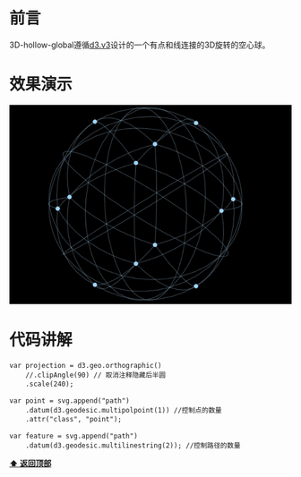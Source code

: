 # 前言

3D-hollow-global遵循[d3.v3](https://github.com/d3/d3)设计的一个有点和线连接的3D旋转的空心球。

# 效果演示

![screenshot](screenshot.gif)

# 代码讲解

```
var projection = d3.geo.orthographic()  
    //.clipAngle(90) // 取消注释隐藏后半圆
    .scale(240);
```
```
var point = svg.append("path")  
    .datum(d3.geodesic.multipolpoint(1)) //控制点的数量  
    .attr("class", "point"); 
```
```
var feature = svg.append("path")  
    .datum(d3.geodesic.multilinestring(2)); //控制路径的数量  

```
**[:arrow_up: 返回顶部](#前言)**
